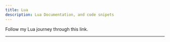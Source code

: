 ```yaml
---
title: Lua
description: Lua Documentation, and code snipets
---
```

Follow my Lua journey through this link.

__________
